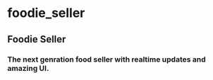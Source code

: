 # foodie_seller

## Foodie Seller 

### The next genration food seller with realtime updates and amazing UI.
